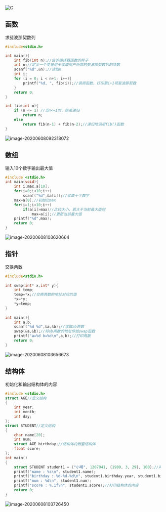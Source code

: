 <img src="D:\Personal\C.png" alt="C"  />

## 函数

求斐波那契数列

```c
#include<stdio.h>

int main(){
    int fib(int n);//告诉编译器函数的样子
    int n;//定义一个变量用于读取用户所需的斐波那契数列的项数
    scanf("%d",&n);//读取n
    int i;
    for (i = 0; i < n+1; i++){
        printf("%d, ", fib(i));//调用函数，打印第i+1项斐波那契数
    }
    return 0;
}

int fib(int n){
    if (n <= 1) //当n<=1时，结束递归
        return n;
    else
        return fib(n-1) + fib(n-2);//递归地调用fib()函数
}
```

![image-20200608092318072](C:\Users\JinXuyang\AppData\Roaming\Typora\typora-user-images\image-20200608092318072.png)

## 数组

输入10个数字输出最大值

```c
#include <stdio.h>
int main(void){
    int i,max,a[10];
    for(i=0;i<10;i++)
        scanf("%d",&a[i]);//读取十个数字
    max=a[0];//初始化max
    for(i=1;i<10;i++)
        if(a[i]>max)//比较大小，若大于当前最大值则
            max=a[i];//更新当前最大值
    printf("%d",max);
    return 0;
}
```

![image-20200608103620664](C:\Users\JinXuyang\AppData\Roaming\Typora\typora-user-images\image-20200608103620664.png)

## 指针

交换两数

```c
#include<stdio.h>
 
int swap(int* x,int* y){
	int temp;
	temp=*x;//交换两数的地址对应的值
	*x=*y;
	*y=temp;
}
 
int main(){
	int a,b;
	scanf("%d %d",&a,&b);//读取ab两数
	swap(&a,&b);//将ab两数的地址传给swap函数
	printf("a=%d b=%d\n",a,b);//打印两数
	return 0;
}

```

![image-20200608103656673](C:\Users\JinXuyang\AppData\Roaming\Typora\typora-user-images\image-20200608103656673.png)

## 结构体

初始化和输出结构体的内容

```c
#include <stdio.h>
struct AGE//定义结构
{
    int year;
    int month;
    int day;
};
struct STUDENT//定义结构
{
    char name[20];
    int num;
    struct AGE birthday;//结构体内嵌套结构体
    float score;
};
int main()
{
    struct STUDENT student1 = {"小明", 1207041, {1989, 3, 29}, 100};//声明一个结构
    printf("name : %s\n", student1.name);
    printf("birthday : %d-%d-%d\n", student1.birthday.year, student1.birthday.month, student1.birthday.day);
    printf("num : %d\n", student1.num);
    printf("score : %.1f\n", student1.score);//打印结构体的内容
    return 0;
}
```

![image-20200608103726450](C:\Users\JinXuyang\AppData\Roaming\Typora\typora-user-images\image-20200608103726450.png)